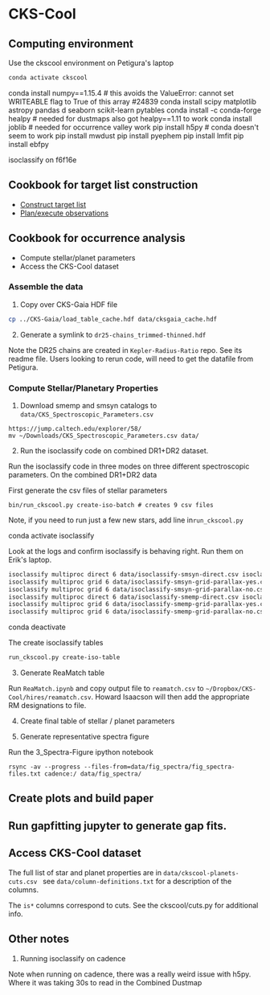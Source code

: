 # CKS-Cool

## Computing environment

Use the ckscool environment on Petigura's laptop

```bash
conda activate ckscool 
```
conda install numpy==1.15.4 # this avoids the ValueError: cannot set WRITEABLE flag to True of this array #24839
conda install scipy matplotlib astropy pandas d seaborn scikit-learn pytables
conda install -c conda-forge healpy # needed for dustmaps also got healpy==1.11 to work
conda install joblib # needed for occurrence valley work
pip install h5py # conda doesn't seem to work
pip install mwdust 
pip install pyephem
pip install lmfit
pip install ebfpy

isoclassify on f6f16e

## Cookbook for target list construction 

- [Construct target list](docs/observing.md)
- [Plan/execute observations](docs/observing.md)

## Cookbook for occurrence analysis

- Compute stellar/planet parameters
- Access the CKS-Cool dataset


### Assemble the data

1. Copy over CKS-Gaia HDF file

```bash
cp ../CKS-Gaia/load_table_cache.hdf data/cksgaia_cache.hdf
```

2. Generate a symlink to `dr25-chains_trimmed-thinned.hdf`

Note the DR25 chains are created in `Kepler-Radius-Ratio` repo. See
its readme file. Users looking to rerun code, will need to get the
datafile from Petigura.

### Compute Stellar/Planetary Properties

1. Download smemp and smsyn catalogs to `data/CKS_Spectroscopic_Parameters.csv`

```
https://jump.caltech.edu/explorer/58/
mv ~/Downloads/CKS_Spectroscopic_Parameters.csv data/
```

2. Run the isoclassify code on combined DR1+DR2 dataset.

Run the isoclassify code in three modes on three different
spectroscopic parameters. On the combined DR1+DR2 data

First generate the csv files of stellar parameters

```
bin/run_ckscool.py create-iso-batch # creates 9 csv files
```

Note, if you need to run just a few new stars, add line in`run_ckscool.py`

conda activate isoclassify

Look at the logs and confirm isoclassify is behaving right. Run them on Erik's laptop.

```bash
isoclassify multiproc direct 6 data/isoclassify-smsyn-direct.csv isoclassify/smsyn/direct.csv --baseoutdir isoclassify/smsyn/direct/  --plot none
isoclassify multiproc grid 6 data/isoclassify-smsyn-grid-parallax-yes.csv isoclassify/smsyn/grid-parallax-yes.csv --baseoutdir isoclassify/smsyn/grid-parallax-yes/ --plot none
isoclassify multiproc grid 6 data/isoclassify-smsyn-grid-parallax-no.csv isoclassify/smsyn/grid-parallax-no.csv --baseoutdir isoclassify/smsyn/grid-parallax-no/ --plot none
isoclassify multiproc direct 6 data/isoclassify-smemp-direct.csv isoclassify/smemp/direct.csv --baseoutdir isoclassify/smemp/direct/ --plot none
isoclassify multiproc grid 6 data/isoclassify-smemp-grid-parallax-yes.csv isoclassify/smemp/grid-parallax-yes.csv --baseoutdir isoclassify/smemp/grid-parallax-yes/ --plot none
isoclassify multiproc grid 6 data/isoclassify-smemp-grid-parallax-no.csv isoclassify/smemp/grid-parallax-no.csv --baseoutdir isoclassify/smemp/grid-parallax-no/ --plot none
```

conda deactivate

The create isoclassify tables

```bash
run_ckscool.py create-iso-table
```


3. Generate ReaMatch table

Run `ReaMatch.ipynb` and copy output file to `reamatch.csv` to `~/Dropbox/CKS-Cool/hires/reamatch.csv`. Howard Isaacson will then add the appropriate RM designations to file.


4. Create final table of stellar / planet parameters

5. Generate representative spectra figure

Run the 3_Spectra-Figure ipython notebook

```
rsync -av --progress --files-from=data/fig_spectra/fig_spectra-files.txt cadence:/ data/fig_spectra/ 
```



## Create plots and build paper

## Run gapfitting jupyter to generate gap fits. 


## Access CKS-Cool dataset

The full list of star and planet properties are in `data/ckscool-planets-cuts.csv ` see `data/column-definitions.txt` for a description of the columns.

The `is*` columns correspond to cuts. See the ckscool/cuts.py for additional info.

## Other notes

1. Running isoclassify on cadence

Note when running on cadence, there was a really weird issue with
h5py. Where it was taking 30s to read in the Combined Dustmap

